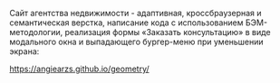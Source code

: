 Сайт агентства недвижимости - адаптивная, кроссбраузерная и семантическая верстка, написание кода с использованием БЭМ-методологии, реализация формы «Заказать консультацию» в виде модального окна и выпадающего бургер-меню при уменьшении экрана:

https://angiearzs.github.io/geometry/
